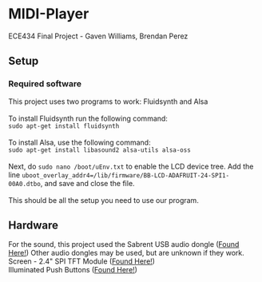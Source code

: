 # MIDI-Player
ECE434 Final Project - Gaven Williams, Brendan Perez
## Setup
### Required software
This project uses two programs to work: Fluidsynth and Alsa <br /><br />
To install Fluidsynth run the following command: <br /> ```sudo apt-get install fluidsynth``` <br /><br />
To install Alsa, use the following command: <br />
```sudo apt-get install libasound2 alsa-utils alsa-oss``` <br /><br />
Next, do ```sudo nano /boot/uEnv.txt``` to enable the LCD device tree. Add the line ```uboot_overlay_addr4=/lib/firmware/BB-LCD-ADAFRUIT-24-SPI1-00A0.dtbo```, and save and close the file. <br /><br />
This should be all the setup you need to use our program.
## Hardware
For the sound, this project used the Sabrent USB audio dongle ([Found Here!](https://www.amazon.com/dp/B002R33VWW?ref=nb_sb_ss_w_as-reorder-t1_ypp_rep_k0_1_6&amp=&crid=2I6QTTIB3SO00&amp=&sprefix=sabren))
Other audio dongles may be used, but are unknown if they work. <br />
Screen - 2.4" SPI TFT Module ([Found Here!](https://www.amazon.com/HiLetgo-Display-ILI9341-Touch-240x320/dp/B07WNLNRDN)) <br />
Illuminated Push Buttons ([Found Here!](https://www.amazon.com/Baomain-Button-Switch-Latching-Rectangular/dp/B01N1RGTPH/ref=sr_1_24?keywords=illuminated+push+buttons&qid=1675718947&sr=8-24))

